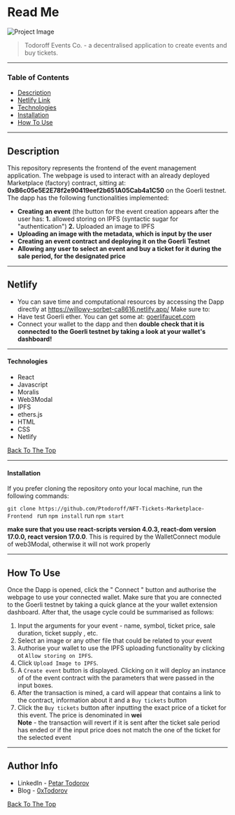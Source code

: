 # Read Me

![Project Image](https://ipfs.moralis.io:2053/ipfs/QmZWew1DBNxbAdzs134Ljsi5mziHNY1YEnzCk1AKRNhhMf)

> Todoroff Events Co. - a decentralised application to create events and buy tickets.

---

### Table of Contents

- [Description](#description)
- [Netlify Link](#Netlify)
- [Technologies](#technologies)
- [Installation](#installation)
- [How To Use](#how-to-use)

---

## Description

This repository represents the frontend of the event management application. The webpage is used to interact with an already deployed Marketplace (factory) contract, sitting at: **0xB6c05e5E2E78f2e90419eef2b651A05Cab4a1C50** on the Goerli testnet. The dapp has the following functionalities implemented:

- **Creating an event** (the button for the event creation appears after the user has: **1.** allowed storing on IPFS (syntactic sugar for "authentication") **2.** Uploaded an image to IPFS
- **Uploading an image with the metadata, which is input by the user**
- **Creating an event contract and deploying it on the Goerli Testnet**
- **Allowing any user to select an event and buy a ticket for it during the sale period, for the designated price**

---

## Netlify

- You can save time and computational resources by accessing the Dapp directly at https://willowy-sorbet-ca8616.netlify.app/ Make sure to:
- Have test Goerli ether. You can get some at: [goerlifaucet.com](https://goerlifaucet.com/)
- Connect your wallet to the dapp and then **double check that it is connected to the Goerli testnet by taking a look at your wallet's dashboard!**

---

#### Technologies

- React
- Javascript
- Moralis
- Web3Modal
- IPFS
- ethers.js
- HTML
- CSS
- Netlify

[Back To The Top](#read-me)

---

#### Installation

If you prefer cloning the repository onto your local machine, run the following commands:

`git clone https://github.com/Ptodoroff/NFT-Tickets-Marketplace-Frontend `
run `npm install`
run `npm start`

**make sure that you use react-scripts version 4.0.3, react-dom version 17.0.0, react version 17.0.0**. This is required by the WalletConnect module of web3Modal, otherwise it will not work properly

---

## How To Use

Once the Dapp is opened, click the " Connect " button and authorise the webpage to use your connected wallet. Make sure that you are connected to the Goerli testnet by taking a quick glance at the your wallet extension dashboard. After that, the usage cycle could be summarised as follows:

1. Input the arguments for your event - name, symbol, ticket price, sale duration, ticket supply , etc.
2. Select an image or any other file that could be related to your event
3. Authorise your wallet to use the IPFS uploading functionality by clicking ot `Allow storing on IPFS`.
4. Click `Upload Image to IPFS`.
5. A `Create event` button is displayed. Clicking on it will deploy an instance of of the event contract with the parameters that were passed in the input boxes.
6. After the transaction is mined, a card will appear that contains a link to the contract, information about it and a `Buy tickets` button
7. Click the `Buy tickets` button after inputting the exact price of a ticket for this event. The price is denominated in **wei**  
   **Note** - the transaction will revert if it is sent after the ticket sale period has ended or if the input price does not match the one of the ticket for the selected event

---

## Author Info

- LinkedIn - [Petar Todorov](https://www.linkedin.com/in/petargtodorov/)
- Blog - [0xTodorov](https://0xtodorov.hashnode.dev/)

[Back To The Top](#read-me-template)
